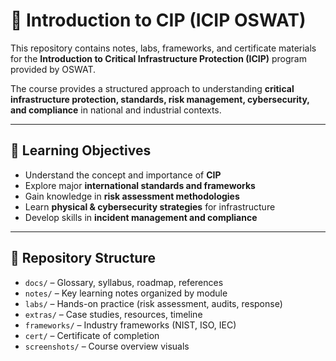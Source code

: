 # 📑 Introduction to CIP (ICIP OSWAT)

This repository contains notes, labs, frameworks, and certificate materials for the **Introduction to Critical Infrastructure Protection (ICIP)** program provided by OSWAT.

The course provides a structured approach to understanding **critical infrastructure protection, standards, risk management, cybersecurity, and compliance** in national and industrial contexts.

---

## 🎯 Learning Objectives
- Understand the concept and importance of **CIP**  
- Explore major **international standards and frameworks**  
- Gain knowledge in **risk assessment methodologies**  
- Learn **physical & cybersecurity strategies** for infrastructure  
- Develop skills in **incident management and compliance**  

---

## 📂 Repository Structure
- `docs/` – Glossary, syllabus, roadmap, references  
- `notes/` – Key learning notes organized by module  
- `labs/` – Hands-on practice (risk assessment, audits, response)  
- `extras/` – Case studies, resources, timeline  
- `frameworks/` – Industry frameworks (NIST, ISO, IEC)  
- `cert/` – Certificate of completion  
- `screenshots/` – Course overview visuals  
